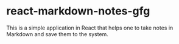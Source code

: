 # react-markdown-notes-gfg
This is a simple application in React that helps one to take notes in Markdown and save them to the system.
